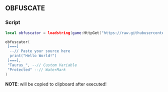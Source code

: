 ## OBFUSCATE
### Script
```lua
local obfuscator = loadstring(game:HttpGet("https://raw.githubusercontent.com/GhostDuckyy/RBXLuaObfuscator/main/source.lua"))()

obfuscator(
 [===[
  --// Paste your source here
  print("Hello World!")
 ]===],
 "Taurus_", --// Custom Variable
 "Protected" --// WaterMark
)
```
**NOTE**: will be copied to clipboard after executed!
